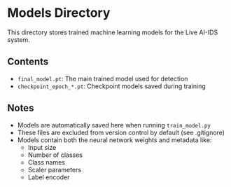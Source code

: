 # Models Directory

This directory stores trained machine learning models for the Live AI-IDS system.

## Contents

- `final_model.pt`: The main trained model used for detection
- `checkpoint_epoch_*.pt`: Checkpoint models saved during training

## Notes

- Models are automatically saved here when running `train_model.py`
- These files are excluded from version control by default (see .gitignore)
- Models contain both the neural network weights and metadata like:
  - Input size
  - Number of classes
  - Class names
  - Scaler parameters
  - Label encoder
